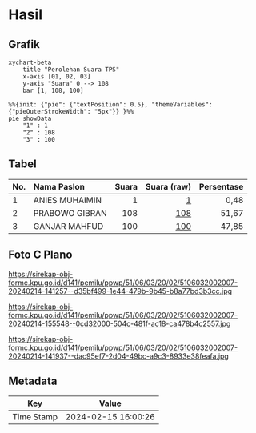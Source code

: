 # Hasil

## Grafik

```mermaid
xychart-beta
    title "Perolehan Suara TPS"
    x-axis [01, 02, 03]
    y-axis "Suara" 0 --> 108
    bar [1, 108, 100]
```

```mermaid
%%{init: {"pie": {"textPosition": 0.5}, "themeVariables": {"pieOuterStrokeWidth": "5px"}} }%%
pie showData
    "1" : 1
    "2" : 108
    "3" : 100
```

## Tabel

| No. | Nama Paslon    | Suara | Suara (raw) | Persentase |
|:--- |:-------------- | -----:| -----------:| ----------:|
| 1   | ANIES MUHAIMIN | 1     | [1][p-1]    | 0,48       |
| 2   | PRABOWO GIBRAN | 108   | [108][p-2]  | 51,67      |
| 3   | GANJAR MAHFUD  | 100   | [100][p-3]  | 47,85      |


[p-1]: https://github.com/gigit-pemilu/pemilu-2024-51-bali/blob/main/pilpres/hitung-suara/sub/51-bali/sub/06-bangli/sub/03-tembuku/sub/2002-tembuku/sub/007-tps/sub/paslon-1.txt
[p-2]: https://github.com/gigit-pemilu/pemilu-2024-51-bali/blob/main/pilpres/hitung-suara/sub/51-bali/sub/06-bangli/sub/03-tembuku/sub/2002-tembuku/sub/007-tps/sub/paslon-2.txt
[p-3]: https://github.com/gigit-pemilu/pemilu-2024-51-bali/blob/main/pilpres/hitung-suara/sub/51-bali/sub/06-bangli/sub/03-tembuku/sub/2002-tembuku/sub/007-tps/sub/paslon-3.txt

## Foto C Plano

https://sirekap-obj-formc.kpu.go.id/d141/pemilu/ppwp/51/06/03/20/02/5106032002007-20240214-141257--d35bf499-1e44-479b-9b45-b8a77bd3b3cc.jpg

https://sirekap-obj-formc.kpu.go.id/d141/pemilu/ppwp/51/06/03/20/02/5106032002007-20240214-155548--0cd32000-504c-481f-ac18-ca478b4c2557.jpg

https://sirekap-obj-formc.kpu.go.id/d141/pemilu/ppwp/51/06/03/20/02/5106032002007-20240214-141937--dac95ef7-2d04-49bc-a9c3-8933e38feafa.jpg


## Metadata

| Key        | Value               |
| ---------- | ------------------- |
| Time Stamp | 2024-02-15 16:00:26 |



